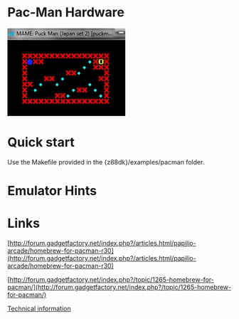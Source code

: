 # Pac-Man Hardware

![](images/platform/dstar-pacman.png)


# Quick start

Use the Makefile provided in the {z88dk}/examples/pacman folder.


# Emulator Hints

# Links

[http://forum.gadgetfactory.net/index.php?/articles.html/papilio-arcade/homebrew-for-pacman-r30](http://forum.gadgetfactory.net/index.php?/articles.html/papilio-arcade/homebrew-for-pacman-r30)

[http://forum.gadgetfactory.net/index.php?/topic/1265-homebrew-for-pacman/](http://forum.gadgetfactory.net/index.php?/topic/1265-homebrew-for-pacman/)

[Technical information](http://www.lomont.org/Software/Games/PacMan/PacmanEmulation.pdf)

